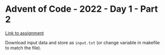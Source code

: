 # Advent of Code - 2022 - Day 1 - Part 2
[Link to assignment](https://adventofcode.com/2022/day/1)

Download input data and store as `input.txt` (or change variable in makefile to match the file).
